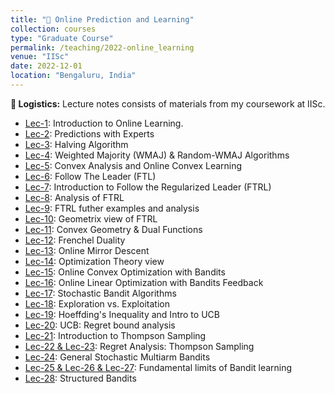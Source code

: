 ```yaml
---
title: "📔 Online Prediction and Learning"
collection: courses
type: "Graduate Course"
permalink: /teaching/2022-online_learning
venue: "IISc"
date: 2022-12-01
location: "Bengaluru, India"
---
```


**📌 Logistics:** Lecture notes consists of materials from my coursework at IISc.

- [Lec-1](https://drive.google.com/drive/folders/1O2raPpP5IENeMGQyE1I3hQ7vKp688BlH): Introduction to Online Learning.
- [Lec-2](https://drive.google.com/drive/folders/1O2raPpP5IENeMGQyE1I3hQ7vKp688BlH): Predictions with Experts
- [Lec-3](https://drive.google.com/drive/folders/1O2raPpP5IENeMGQyE1I3hQ7vKp688BlH): Halving Algorithm
- [Lec-4](https://drive.google.com/drive/folders/1O2raPpP5IENeMGQyE1I3hQ7vKp688BlH): Weighted Majority (WMAJ) & Random-WMAJ Algorithms
- [Lec-5](https://drive.google.com/drive/folders/1O2raPpP5IENeMGQyE1I3hQ7vKp688BlH): Convex Analysis and Online Convex Learning
- [Lec-6](https://drive.google.com/drive/folders/1O2raPpP5IENeMGQyE1I3hQ7vKp688BlH): Follow The Leader (FTL)
- [Lec-7](https://drive.google.com/drive/folders/1O2raPpP5IENeMGQyE1I3hQ7vKp688BlH): Introduction to Follow the Regularized Leader (FTRL)
- [Lec-8](https://drive.google.com/drive/folders/1O2raPpP5IENeMGQyE1I3hQ7vKp688BlH): Analysis of FTRL
- [Lec-9](https://drive.google.com/drive/folders/1O2raPpP5IENeMGQyE1I3hQ7vKp688BlH): FTRL futher examples and analysis
- [Lec-10](https://drive.google.com/drive/folders/1O2raPpP5IENeMGQyE1I3hQ7vKp688BlH): Geometrix view of FTRL
- [Lec-11](https://drive.google.com/drive/folders/1O2raPpP5IENeMGQyE1I3hQ7vKp688BlH): Convex Geometry & Dual Functions
- [Lec-12](https://drive.google.com/drive/folders/1O2raPpP5IENeMGQyE1I3hQ7vKp688BlH): Frenchel Duality
- [Lec-13](https://drive.google.com/drive/folders/1O2raPpP5IENeMGQyE1I3hQ7vKp688BlH): Online Mirror Descent
- [Lec-14](https://drive.google.com/drive/folders/1O2raPpP5IENeMGQyE1I3hQ7vKp688BlH): Optimization Theory view
- [Lec-15](https://drive.google.com/drive/folders/1O2raPpP5IENeMGQyE1I3hQ7vKp688BlH): Online Convex Optimization with Bandits
- [Lec-16](https://drive.google.com/drive/folders/1O2raPpP5IENeMGQyE1I3hQ7vKp688BlH): Online Linear Optimization with Bandits Feedback
- [Lec-17](https://drive.google.com/drive/folders/1O2raPpP5IENeMGQyE1I3hQ7vKp688BlH): Stochastic Bandit Algorithms
- [Lec-18](https://drive.google.com/drive/folders/1O2raPpP5IENeMGQyE1I3hQ7vKp688BlH): Exploration vs. Exploitation
- [Lec-19](https://drive.google.com/drive/folders/1O2raPpP5IENeMGQyE1I3hQ7vKp688BlH): Hoeffding's Inequality and Intro to UCB
- [Lec-20](https://drive.google.com/drive/folders/1O2raPpP5IENeMGQyE1I3hQ7vKp688BlH): UCB: Regret bound analysis
- [Lec-21](https://drive.google.com/drive/folders/1O2raPpP5IENeMGQyE1I3hQ7vKp688BlH): Introduction to Thompson Sampling
- [Lec-22 & Lec-23](https://drive.google.com/drive/folders/1O2raPpP5IENeMGQyE1I3hQ7vKp688BlH): Regret Analysis: Thompson Sampling
- [Lec-24](https://drive.google.com/drive/folders/1O2raPpP5IENeMGQyE1I3hQ7vKp688BlH): General Stochastic Multiarm Bandits
- [Lec-25 & Lec-26 & Lec-27](https://drive.google.com/drive/folders/1O2raPpP5IENeMGQyE1I3hQ7vKp688BlH): Fundamental limits of Bandit learning
- [Lec-28](https://drive.google.com/drive/folders/1O2raPpP5IENeMGQyE1I3hQ7vKp688BlH): Structured Bandits
